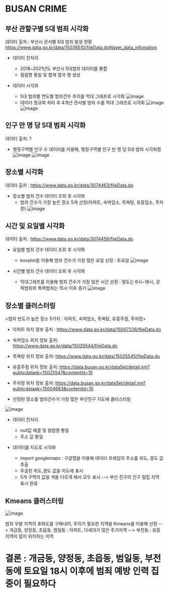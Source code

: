 # BUSAN CRIME

## 부산 관할구별 5대 범죄 시각화

데이터 출처 : 부산시 관서별 5대 범죄 발생 현황 https://www.data.go.kr/data/15036510/fileData.do#layer_data_infomation

- 데이터 전처리
  - 2018~2021년도 부산시 5대범죄 데이터를 통합
  - 컬럼명 통일 및 합계 열과 행 생성
  
- 데이터 시각화
  - 5대 범죄별 연도별 범죄건수 추이를 막대 그래프로 시각화
  ![image](https://user-images.githubusercontent.com/108312150/185886648-576d4401-5198-45a3-8d30-827c7cd441aa.png)
  - 데이터 정규화 처리 후 4개년 관서별 범죄 수를 막대 그래프로 시각화
  ![image](https://user-images.githubusercontent.com/108312150/185886701-2c03cf77-1ba0-4569-9da9-ee5cabdfd778.png)
  ![image](https://user-images.githubusercontent.com/108312150/185886770-2657d372-d311-4d82-82cb-2671cc225a7c.png)

## 인구 만 명 당 5대 범죄 시각화

데이터 출처: ?

- 행정구역별 인구 수 데이터를 이용해, 행정구역별 인구 만 명 당 5대 범죄 시각화함
![image](https://user-images.githubusercontent.com/108312150/185887032-02efe7d0-6770-4c10-b2cb-4c4c3d410878.png)
![image](https://user-images.githubusercontent.com/108312150/185887067-e8d32e1e-7bf0-4c37-b9ea-c5b02876c81d.png)

## 장소별 시각화

데이터 출처 : https://www.data.go.kr/data/3074463/fileData.do

- 장소별 범죄 건수 데이터 조회 후 시각화
  - 범죄 건수가 가장 높은 장소 5개 선정(아파트, 숙박업소, 목욕탕, 유흥업소, 주차장)
![image](https://user-images.githubusercontent.com/108312150/185886119-0c58b3c9-efd2-41cd-87a6-9c18a3804c4b.png)

## 시간 및 요일별 시각화

데이터 출처 : https://www.data.go.kr/data/3074459/fileData.do

- 요일별 범죄 건수 데이터 조회 후 시각화
  - boxplot을 이용해 범죄 건수가 가장 많은 요일 선정 : 토요일
  ![image](https://user-images.githubusercontent.com/108312150/185885872-c56c30b9-c11f-44eb-900a-e241f199db3b.png)

- 시간별 범죄 건수 데이터 조회 후 시각화
  - 막대그래프를 이용해 범죄 건수가 가장 많은 시간 선정 : 절도는 6시~18시, 강력범죄와 폭력범죄는 15시 이후 증가
  ![image](https://user-images.githubusercontent.com/108312150/185885957-74780b67-f918-4d8a-a74e-4704448737c8.png)


## 장소별 클러스터링

<범죄 빈도가 높은 장소 5가지 : 아파트, 숙박업소, 목욕탕, 유흥주점, 주차장>

  - 아파트 위치 정보 출처 : https://www.data.go.kr/data/15007226/fileData.do
  - 숙박업소 위치 정보 출처: https://www.data.go.kr/data/15025544/fileData.do
  - 목욕탕 위치 정보 출처: https://www.data.go.kr/data/15025545/fileData.do 
  - 유흥주점 위치 정보 출처: https://data.busan.go.kr/dataSet/detail.nm?publicdatapk=15025547&contentId=10
  - 주차장 위치 정보 출처: https://data.busan.go.kr/dataSet/detail.nm?publicdatapk=15004683&contentId=10

- 선정된 장소를 범죄건수가 가장 많은 부산진구 지도에 클러스터링

![image](https://user-images.githubusercontent.com/108312150/185885751-1d3d95a8-52a6-4eff-a2ce-54edadede76c.png)

- 데이터 전처리
  - null값 해결 및 컬럼명 통일
  - 주소 값 통일

- 데이터를 지도로 시각화
  - import googlemaps : 구글맵을 이용해 데이터 프레임의 주소를 위도, 경도 값 추출
  - 추출된 위도,경도 값을 지도에 표시
  - 5개 구역의 값을 색을 다르게 해서 모두 표시
  --> 부산 진구의 인구 밀집 지역 표시 완료 

## Kmeans 클러스터링

![image](https://user-images.githubusercontent.com/108312150/185885634-a4291980-f4ee-4660-9099-1cf1d6ff2e1e.png)

범죄 우발 지역의 포화도를 구해내어, 주의가 필요한 지역을 Kmeans를 이용해 선정
--> 개금동, 양정동, 초읍동, 범일동 : 아파트, 다세대가 많은 주거지역
--> 부전동 : 유흥 지역이 많이 위치하는 지역

# 결론 : 개금동, 양정동, 초읍동, 범일동, 부전동에 토요일 18시 이후에 범죄 예방 인력 집중이 필요하다 
